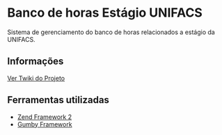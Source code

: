 # Banco de horas Estágio UNIFACS

Sistema de gerenciamento do banco de horas relacionados a estágio da UNIFACS.

## Informações 

[Ver Twiki do Projeto](https://github.com/goldblade/bancodehoras/wiki)

## Ferramentas utilizadas

* [Zend Framework 2](https://github.com/eminetto/ZendSkeletonApplication)
* [Gumby Framework](http://gumbyframework.com/)
